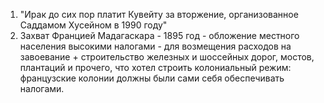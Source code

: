 1. "Ирак до сих пор платит Кувейту за вторжение, организованное Саддамом Хусейном в 1990 году"
2. Захват Францией Мадагаскара - 1895 год - обложение местного населения высокими налогами - для возмещения расходов на завоевание + строительство железных и шоссейных дорог, мостов, плантаций и прочего, что хотел строить колониальный режим: французские колонии должны были сами себя обеспечивать налогами.